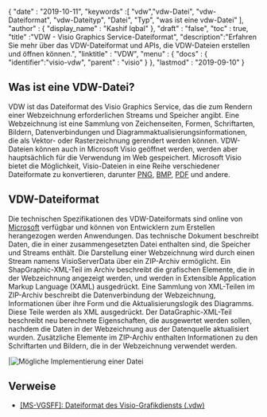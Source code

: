 {
  "date" : "2019-10-11",
  "keywords" :[ "vdw","vdw-Datei", "vdw-Dateiformat", "vdw-Dateityp", "Datei", "Typ", "was ist eine vdw-Datei" ],
  "author" : {
    "display_name" : "Kashif Iqbal"
},
  "draft" : "false",
  "toc" : true,
  "title" :"VDW - Visio Graphics Service-Dateiformat",
  "description":"Erfahren Sie mehr über das VDW-Dateiformat und APIs, die VDW-Dateien erstellen und öffnen können.",
  "linktitle" : "VDW",
  "menu" : {
    "docs" : {
"identifier":"visio-vdw",
      "parent" : "visio"
}
},
  "lastmod" : "2019-09-10"
}
## Was ist eine VDW-Datei?

VDW ist das Dateiformat des Visio Graphics Service, das die zum Rendern einer Webzeichnung erforderlichen Streams und Speicher angibt. Eine Webzeichnung ist eine Sammlung von Zeichenseiten, Formen, Schriftarten, Bildern, Datenverbindungen und Diagrammaktualisierungsinformationen, die als Vektor- oder Rasterzeichnung gerendert werden können. VDW-Dateien können auch in Microsoft Visio geöffnet werden, werden aber hauptsächlich für die Verwendung im Web gespeichert. Microsoft Visio bietet die Möglichkeit, Visio-Dateien in eine Reihe verschiedener Dateiformate zu konvertieren, darunter [PNG](/de/image/png/), [BMP](/de/image/bmp/), [PDF](/de/pdf/) und andere.

## **VDW**-Dateiformat

Die technischen Spezifikationen des VDW-Dateiformats sind online von [Microsoft](https://msdn.microsoft.com/en-us/library/dd924076(v#office.12).aspx) verfügbar und können von Entwicklern zum Erstellen herangezogen werden Anwendungen. Das technische Dokument beschreibt Daten, die in einer zusammengesetzten Datei enthalten sind, die Speicher und Streams enthält. Die Darstellung einer Webzeichnung wird durch einen Stream namens VisioServerData über ein ZIP-Archiv ermöglicht. Ein ShapGraphic-XML-Teil im Archiv beschreibt die grafischen Elemente, die in der Webzeichnung angezeigt werden, und werden in Extensible Application Markup Language (XAML) ausgedrückt. Eine Sammlung von XML-Teilen im ZIP-Archiv beschreibt die Datenverbindung der Webzeichnung, Informationen über ihre Form und die Aktualisierungslogik des Diagramms. Diese Teile werden als XML ausgedrückt. Der DataGraphic-XML-Teil beschreibt neu berechnete Eigenschaften, die ausgewertet werden sollen, nachdem die Daten in der Webzeichnung aus der Datenquelle aktualisiert wurden. Zusätzliche Elemente im ZIP-Archiv enthalten Informationen zu den Schriftarten und Bildern, die in der Webzeichnung verwendet werden.

|![Mögliche Implementierung einer Datei](/de/web/vdw.png "Mögliche Implementierung einer Datei")

## Verweise

* [[MS-VGSFF]: Dateiformat des Visio-Grafikdiensts (.vdw)](https://msdn.microsoft.com/en-us/library/dd924076(v#office.12).aspx)

